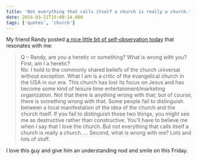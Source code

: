 ```yaml
---
title: 'Not everything that calls itself a church is really a church.'
date: 2014-03-21T15:00:14.000
tags: ['quotes', 'church']
---
```


My friend Randy posted [a nice little bit of self-observation today](http://biblestudygeek.com/archives/8262) that resonates with me:

> Q – Randy, are you a heretic or something? What is wrong with you? First, am I a heretic?  
> No. I hold to the commonly shared beliefs of the church universal without exception. What I am is a critic of the evangelical church in the USA in our era. This church has lost its focus on Jesus and has become some kind of leisure time entertainment/marketing organization. Not that there is anything wrong with that; but of course, there is something wrong with that. Some people fail to distinguish between a local manifestation of the idea of the church and the church itself. If you fail to distinguish those two things, you might see me as destructive rather than constructive. You’ll have to believe me when I say that I love the church. But not everything that calls itself a church is really a church. ... Second, what is wrong with me? Lots and lots of stuff.

I love this guy and give him an understanding nod and smile on this Friday.
